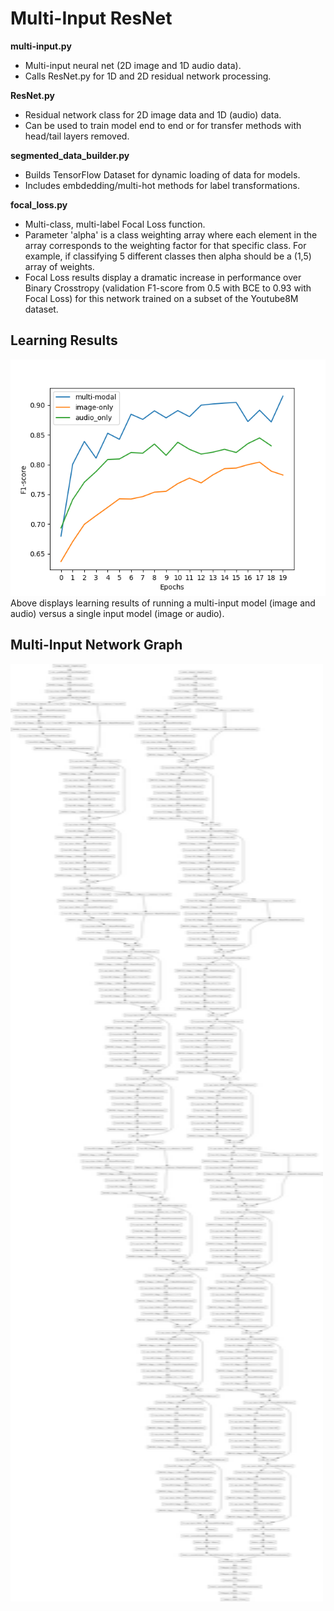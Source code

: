 # Multi-Input ResNet

**multi-input.py**
- Multi-input neural net (2D image and 1D audio data).
- Calls ResNet.py for 1D and 2D residual network processing.

**ResNet.py**
  - Residual network class for 2D image data and 1D (audio) data.
  - Can be used to train model end to end or for transfer methods with head/tail layers removed. 

**segmented_data_builder.py**
  - Builds TensorFlow Dataset for dynamic loading of data for models.
  - Includes embdedding/multi-hot methods for label transformations.
  
**focal_loss.py**
  - Multi-class, multi-label Focal Loss function.
  - Parameter 'alpha' is a class weighting array where each element in the array corresponds to the weighting factor for that specific class. For example, if classifying 5 different classes then alpha should be a (1,5) array of weights.
  - Focal Loss results display a dramatic increase in performance over Binary Crosstropy (validation F1-score from 0.5 with BCE to 0.93 with Focal Loss) for this network trained on a subset of the Youtube8M dataset.
  
  ## Learning Results
  <img src="images/learning_comparisons.png" alt="learning_F1"/>
  Above displays learning results of running a multi-input model (image and audio) versus a single input model (image or audio). 
  
  ## Multi-Input Network Graph
  <img src="images/multi_model.png" alt="model_graph" width="500" height="1500"/>

